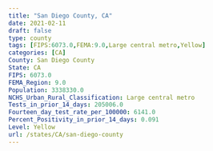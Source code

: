 ```yaml
---
title: "San Diego County, CA"
date: 2021-02-11
draft: false
type: county
tags: [FIPS:6073.0,FEMA:9.0,Large central metro,Yellow]
categories: [CA]
County: San Diego County
State: CA
FIPS: 6073.0
FEMA_Region: 9.0
Population: 3338330.0
NCHS_Urban_Rural_Classification: Large central metro
Tests_in_prior_14_days: 205006.0
Fourteen_day_test_rate_per_100000: 6141.0
Percent_Positivity_in_prior_14_days: 0.091
Level: Yellow
url: /states/CA/san-diego-county
---
```



